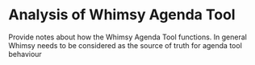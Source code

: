 # Analysis of Whimsy Agenda Tool

Provide notes about how the Whimsy Agenda Tool functions. In general Whimsy needs to be considered as the source of truth for agenda tool behaviour
